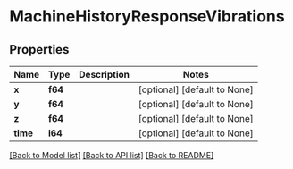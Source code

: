 # MachineHistoryResponseVibrations

## Properties
Name | Type | Description | Notes
------------ | ------------- | ------------- | -------------
**x** | **f64** |  | [optional] [default to None]
**y** | **f64** |  | [optional] [default to None]
**z** | **f64** |  | [optional] [default to None]
**time** | **i64** |  | [optional] [default to None]

[[Back to Model list]](../README.md#documentation-for-models) [[Back to API list]](../README.md#documentation-for-api-endpoints) [[Back to README]](../README.md)


